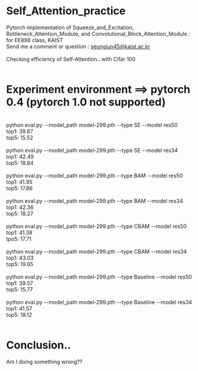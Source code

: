 # Self_Attention_practice
Pytorch implementation of Squeeze_and_Excitation, Bottleneck_Attention_Module, and Convolutional_Block_Attention_Module : for EE898 class, KAIST
</br>
Send me a comment or question : seungjun45@kaist.ac.kr
</br></br>
Checking efficiency of Self-Attention...with Cifar 100
</br></br>
# Experiment environment ==> pytorch 0.4 (pytorch 1.0 not supported)
</br>
python eval.py --model_path model-299.pth --type SE --model res50</br>
top1: 38.87</br>
top5: 15.52</br>
</br>
python eval.py --model_path model-299.pth --type SE --model res34</br>
top1: 42.49</br>
top5: 18.84</br>
</br>
python eval.py --model_path model-299.pth --type BAM --model res50</br>
top1:  41.95</br>
top5: 17.86</br>
</br>
python eval.py --model_path model-299.pth --type BAM --model res34</br>
top1: 42.36</br>
top5: 18.27</br>
</br>
python eval.py --model_path model-299.pth --type CBAM --model res50</br>
top1: 41.38</br>
tpo5: 17.71</br>
</br>
python eval.py --model_path model-299.pth --type CBAM --model res34</br>
top1: 43.03</br>
top5: 19.65</br>
</br>
python eval.py --model_path model-299.pth --type Baseline --model res50</br>
top1: 39.57</br>
top5: 15.77</br>
</br>
python eval.py --model_path model-299.pth --type Baseline --model res34</br>
top1: 41.57</br>
top5: 18.12</br>
</br>

# Conclusion..
Am I doing something wrong??
